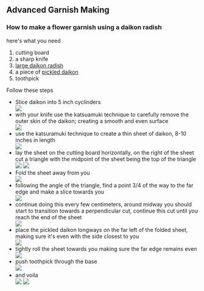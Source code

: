 ## Advanced Garnish Making
### How to make a flower garnish using a daikon radish
<p> here's what you need<p/>
  <ol>
  <li>cutting board</li>
  <li>a sharp knife</li>
  <li><a href="https://goo.gl/images/3ZWxYm">large daikon radish</a></li>
  <li>a piece of <a href="https://goo.gl/images/HCu8ai">pickled daikon</a></li>
  <li>toothpick</li>
  </ol>
  <p>Follow these steps</p>
  <ul>
  <li>Slice daikon into 5 inch cyclinders</li>
  <img src="IMG_0023 (1).jpg"/>
  <li>with your knife use the katsuamuki technique to carefully remove the outer skin of the daikon; creating a smooth and even surface</li>
  <img src="IMG_00241.jpg"/>
  <li>use the katsuramuki technique to create a thin sheet of daikon, 8-10 inches in length</li>
  <img src="IMG_0025.jpg"/>
  <li>
lay the sheet on the cutting board horizontally, on the right of the sheet cut a triangle with the midpoint of the sheet being the top of the triangle</li>
  <img src="IMG_0026.jpg"/>
  <img src="IMG_0027.jpg"/>
  <li>Fold the sheet away from you</li>
  <img src="IMG_0028.jpg"/>
  <li>following the angle of the triangle, find a point 3/4 of the way to the far edge and make a slice towards you</li>
  <img src="IMG_0029.jpg"/>
  <li>continue doing this every few centimeters, around midway you should start to transition towards a perpendicular cut, continue this cut until you reach the end of the sheet</li>
  <img src="IMG_0030.jpg"/>
  <li>place the pickled daikon longways on the far left of the folded sheet, making sure it's even with the side closest to you </li>
  <img src="IMG_0032.jpg"/>
  <li>tightly roll the sheet towards you making sure the far edge remains even</li>
  <img src="IMG_0033.jpg"/>
  <li>push toothpick through the base</li>
  <img src="IMG_0034.jpg"/>
  <li>and voila</li>
  <img src="IMG_0035.jpg"/>
  <img src="IMG_00372.jpg"/>
</ul>
